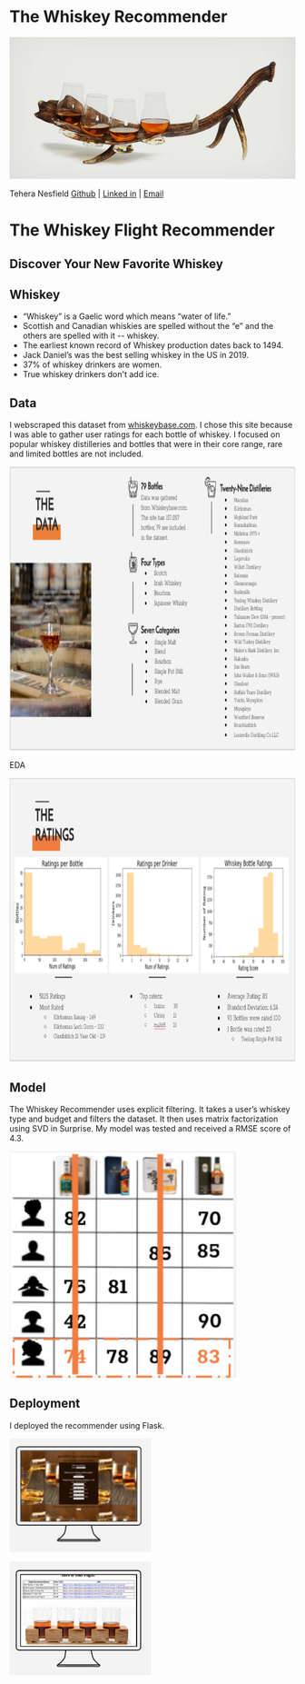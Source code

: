 # The Whiskey Recommender



<p align="Left">
<img src="img/stag-antler-whiskey-flight.jpg" width="600" height="250">
</p>

Tehera Nesfield
[Github](https://github.com/tnesfield) | [Linked in](https://www.linkedin.com/in/tehera-nesfield/) |
<a href = "mailto: tehera.nesfield@gmail.com">Email</a>

# The Whiskey Flight Recommender 
## Discover Your New Favorite Whiskey


## Whiskey
* “Whiskey” is a Gaelic word which means “water of life.”
* Scottish and Canadian whiskies are spelled without the “e” and the others are spelled with it -- whiskey.
* The earliest known record of Whiskey production dates back to 1494.
* Jack Daniel’s was the best selling whiskey in the US in 2019.
* 37% of whiskey drinkers are women.
* True whiskey drinkers don't add ice.


## Data
I webscraped this dataset from <a href="https://www.whiskybase.com//">whiskeybase.com</a>. I chose this site because I was able to gather user ratings for each bottle of whiskey. I focused on popular whiskey distilleries and bottles that were in their core range, rare and limited bottles are not included. 

<p align="left">
<img src="img/the_whiskey.png" width="925" height="500">
</p


## EDA

<p align="left">
<img src="img/the_ratings.png" width="925" height="500">
</p>



## Model
The Whiskey Recommender uses explicit filtering. It takes a user’s whiskey type and budget and filters the dataset. It then uses matrix factorization using SVD in Surprise. My model was tested and received a RMSE score of 4.3.

<p align="left">
<img src="img/algorithm.png" width="400" height="400">
</p>

## Deployment

I deployed the recommender using Flask.

<p align="left">
<img src="img/website.png" width="250" height="200">
</p>
<p align="left">
<img src="img/website2.png" width="250" height="200">
</p>

